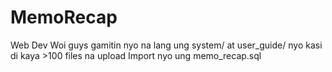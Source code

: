 # MemoRecap
Web Dev
Woi guys gamitin nyo na lang ung system/ at user_guide/ nyo kasi di kaya >100 files na upload
Import nyo ung memo_recap.sql
